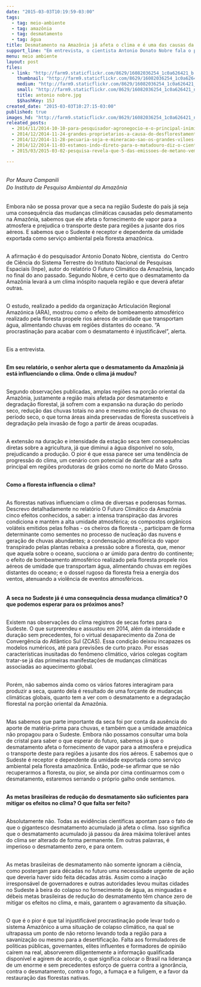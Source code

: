 ```yaml
---
date: "2015-03-03T10:19:59-03:00"
tags:
  - tag: meio-ambiente
  - tag: amazônia
  - tag: desmatamento
  - tag: água
title: Desmatamento na Amazônia já afeta o clima e é uma das causas da seca no sudeste.
support_line: "Em entrevista, o cientista Antonio Donato Nobre fala o papel da floresta em levar rios aéreos que transportam água, alimentando chuvas em regiões distantes."
menu: meio ambiente
layout: post
files:
  - link: "http://farm9.staticflickr.com/8629/16082036254_1c0a626421_b.jpg"
    thumbnail: "http://farm9.staticflickr.com/8629/16082036254_1c0a626421_t.jpg"
    medium: "http://farm9.staticflickr.com/8629/16082036254_1c0a626421_z.jpg"
    small: "http://farm9.staticflickr.com/8629/16082036254_1c0a626421_n.jpg"
    title: antonio nobre.jpg
    $$hashKey: 15J
created_date: "2015-03-03T10:27:15-03:00"
published: true
images_hd: "http://farm9.staticflickr.com/8629/16082036254_1c0a626421_n.jpg"
releated_posts:
  - 2014/11/2014-10-10-para-pesquisador-agronegocio-e-o-principal-inimigo-da-amazonia.md
  - 2014/12/2014-11-24-grandes-proprietarios-a-causa-do-desflorestamento-na-amazonia.md
  - 2014/12/2014-11-28-pecuaria-soja-e-mineracao-sao-os-grandes-viloes-da-amazonia-diz-estudo.md
  - 2014/12/2014-11-03-estamos-indo-direto-para-o-matadouro-diz-o-cientista-antonio-nobre.md
  - 2015/03/2015-03-02-pesquisa-revela-que-5-das-emissoes-de-metano-vem-da-pecuaria-e-do-desmatamento.md

---
```

<p><br />
<span style="line-height: 20.7999992370605px;"><em>Por Maura Campanili<br />
Do&nbsp;Instituto de Pesquisa Ambiental da Amaz&ocirc;nia</em></span></p>

<p><br />
Embora n&atilde;o se possa provar que a seca na regi&atilde;o Sudeste do pa&iacute;s j&aacute; seja uma consequ&ecirc;ncia das mudan&ccedil;as clim&aacute;ticas causadas pelo desmatamento na Amaz&ocirc;nia, sabemos que ele afeta o fornecimento de vapor para a atmosfera e prejudica o transporte deste para regi&otilde;es a jusante dos rios a&eacute;reos. E sabemos que o Sudeste &eacute; receptor e dependente da umidade exportada como servi&ccedil;o ambiental pela floresta amaz&ocirc;nica.</p>

<p><br />
A afirma&ccedil;&atilde;o &eacute; do pesquisador Antonio Donato Nobre, cientista &nbsp;do Centro de Ci&ecirc;ncia do Sistema Terrestre do Instituto Nacional de Pesquisas Espaciais (Inpe), autor do relat&oacute;rio O Futuro Clim&aacute;tico da Amaz&ocirc;nia, lan&ccedil;ado no final do ano passado. Segundo Nobre, &eacute; certo que o desmatamento da Amaz&ocirc;nia levar&aacute; a um clima in&oacute;spito naquela regi&atilde;o e que dever&aacute; afetar outras.</p>

<p><br />
O estudo, realizado a pedido da organiza&ccedil;&atilde;o Articulaci&oacute;n Regional Amaz&oacute;nica (ARA), mostrou como o efeito de bombeamento atmosf&eacute;rico realizado pela floresta propele rios a&eacute;reos de umidade que transportam &aacute;gua, alimentando chuvas em regi&otilde;es distantes do oceano. &ldquo;A procrastina&ccedil;&atilde;o para acabar com o desmatamento &eacute; injustific&aacute;vel&rdquo;, alerta.</p>

<p><br />
Eis a entrevista.</p>

<p><br />
<strong>Em seu relat&oacute;rio, o senhor alerta que o desmatamento da Amaz&ocirc;nia j&aacute; est&aacute; influenciando o clima. Onde o clima j&aacute; mudou?</strong></p>

<p><br />
Segundo observa&ccedil;&otilde;es publicadas, amplas regi&otilde;es na por&ccedil;&atilde;o oriental da Amaz&ocirc;nia, justamente a regi&atilde;o mais afetada por desmatamento e degrada&ccedil;&atilde;o florestal, j&aacute; sofrem com a expans&atilde;o na dura&ccedil;&atilde;o do per&iacute;odo seco, redu&ccedil;&atilde;o das chuvas totais no ano e mesmo extin&ccedil;&atilde;o de chuvas no per&iacute;odo seco, o que torna &aacute;reas ainda preservadas de floresta suscet&iacute;veis &agrave; degrada&ccedil;&atilde;o pela invas&atilde;o de fogo a partir de &aacute;reas ocupadas.</p>

<p><br />
A extens&atilde;o na dura&ccedil;&atilde;o e intensidade da esta&ccedil;&atilde;o seca tem consequ&ecirc;ncias diretas sobre a agricultura, j&aacute; que diminui a &aacute;gua dispon&iacute;vel no solo, prejudicando a produ&ccedil;&atilde;o. O pior &eacute; que essa parece ser uma tend&ecirc;ncia de progress&atilde;o do clima, um cen&aacute;rio com potencial de danificar at&eacute; a safra principal em regi&otilde;es produtoras de gr&atilde;os como no norte do Mato Grosso. &nbsp;</p>

<p><br />
<strong>Como a floresta influencia o clima?</strong></p>

<p><br />
As florestas nativas influenciam o clima de diversas e poderosas formas. Descrevo detalhadamente no relat&oacute;rio O Futuro Clim&aacute;tico da Amaz&ocirc;nia cinco efeitos conhecidos, a saber: a intensa transpira&ccedil;&atilde;o das &aacute;rvores condiciona e mant&eacute;m a alta umidade atmosf&eacute;rica; os compostos org&acirc;nicos vol&aacute;teis emitidos pelas folhas - os cheiros da floresta -, participam de forma determinante como sementes no processo de nuclea&ccedil;&atilde;o das nuvens e gera&ccedil;&atilde;o de chuvas abundantes; a condensa&ccedil;&atilde;o atmosf&eacute;rica do vapor transpirado pelas plantas rebaixa a press&atilde;o sobre a floresta, que, menor que aquela sobre o oceano, succiona o ar &uacute;mido para dentro do continente; o efeito de bombeamento atmosf&eacute;rico realizado pela floresta propele rios a&eacute;reos de umidade que transportam &aacute;gua, alimentando chuvas em regi&otilde;es distantes do oceano; e o dossel rugoso da floresta freia a energia dos ventos, atenuando a viol&ecirc;ncia de eventos atmosf&eacute;ricos.&nbsp;<br />
&nbsp;<br />
<br />
<strong>A seca no Sudeste j&aacute; &eacute; uma consequ&ecirc;ncia dessa mudan&ccedil;a clim&aacute;tica? O que podemos esperar para os pr&oacute;ximos anos?</strong></p>

<p><br />
Existem nas observa&ccedil;&otilde;es do clima registros de secas fortes para o Sudeste. O que surpreendeu e assustou em 2014, al&eacute;m da intensidade e dura&ccedil;&atilde;o sem precedentes, foi o virtual desaparecimento da Zona de Converg&ecirc;ncia do Atl&acirc;ntico Sul (ZCAS). Essa condi&ccedil;&atilde;o deixou incapazes os modelos num&eacute;ricos, at&eacute; para previs&otilde;es de curto prazo. Por essas caracter&iacute;sticas inusitadas do fen&ocirc;meno clim&aacute;tico, v&aacute;rios colegas cogitam tratar-se j&aacute; das primeiras manifesta&ccedil;&otilde;es de mudan&ccedil;as clim&aacute;ticas associadas ao aquecimento global.</p>

<p><br />
Por&eacute;m, n&atilde;o sabemos ainda como os v&aacute;rios fatores interagiram para produzir a seca, quanto dela &eacute; resultado de uma for&ccedil;ante de mudan&ccedil;as clim&aacute;ticas globais, quanto tem a ver com o desmatamento e a degrada&ccedil;&atilde;o florestal na por&ccedil;&atilde;o oriental da Amaz&ocirc;nia.</p>

<p><br />
Mas sabemos que parte importante da seca foi por conta da aus&ecirc;ncia do aporte de mat&eacute;ria-prima para chuvas, e tamb&eacute;m que a umidade amaz&ocirc;nica n&atilde;o propagou para o Sudeste. Embora n&atilde;o possamos consultar uma bola de cristal para saber o que esperar do futuro, sabemos j&aacute; que o desmatamento afeta o fornecimento de vapor para a atmosfera e prejudica o transporte deste para regi&otilde;es a jusante dos rios a&eacute;reos. E sabemos que o Sudeste &eacute; receptor e dependente da umidade exportada como servi&ccedil;o ambiental pela floresta amaz&ocirc;nica. Ent&atilde;o, pode-se afirmar que se n&atilde;o recuperarmos a floresta, ou pior, se ainda por cima continuarmos com o desmatamento, estaremos serrando o pr&oacute;prio galho onde sentamos.</p>

<p><br />
<strong>As metas brasileiras de redu&ccedil;&atilde;o do desmatamento s&atilde;o suficientes para mitigar os efeitos no clima? O que falta ser feito?</strong></p>

<p><br />
Absolutamente n&atilde;o. Todas as evid&ecirc;ncias cient&iacute;ficas apontam para o fato de que o gigantesco desmatamento acumulado j&aacute; afeta o clima. Isso significa que o desmatamento acumulado j&aacute; passou da &aacute;rea m&aacute;xima toler&aacute;vel antes do clima ser alterado de forma permanente. Em outras palavras, &eacute; imperioso o desmatamento zero, e para ontem.</p>

<p><br />
As metas brasileiras de desmatamento n&atilde;o somente ignoram a ci&ecirc;ncia, como postergam para d&eacute;cadas no futuro uma necessidade urgente de a&ccedil;&atilde;o que deveria haver sido feita d&eacute;cadas atr&aacute;s. Assim como a ina&ccedil;&atilde;o irrespons&aacute;vel de governadores e outras autoridades levou muitas cidades no Sudeste &agrave; beira do colapso no fornecimento de &aacute;gua, as minguadas e d&eacute;beis metas brasileiras de redu&ccedil;&atilde;o do desmatamento t&ecirc;m chance zero de mitigar os efeitos no clima, e mais, garantem o agravamento da situa&ccedil;&atilde;o.</p>

<p><br />
O que &eacute; o pior &eacute; que tal injustific&aacute;vel procrastina&ccedil;&atilde;o pode levar todo o sistema Amaz&ocirc;nico a uma situa&ccedil;&atilde;o de colapso clim&aacute;tico, na qual se ultrapassa um ponto de n&atilde;o retorno levando toda a regi&atilde;o para a savaniza&ccedil;&atilde;o ou mesmo para a desertifica&ccedil;&atilde;o. Falta aos formuladores de politicas p&uacute;blicas, governantes, elites influentes e formadores de opini&atilde;o ca&iacute;rem na real, absorverem diligentemente a informa&ccedil;&atilde;o qualificada dispon&iacute;vel e agirem de acordo, o que significa colocar o Brasil na lideran&ccedil;a de um enorme e sem precedentes esfor&ccedil;o de guerra contra a ignor&acirc;ncia, contra o desmatamento, contra o fogo, a fuma&ccedil;a e a fuligem, e a favor da restaura&ccedil;&atilde;o das florestas nativas.</p>
